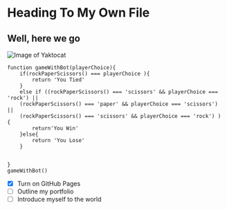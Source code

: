 # Heading To My Own File
## Well, here we go


![Image of Yaktocat](https://octodex.github.com/images/yaktocat.png)


```This is code block for javasript
function gameWithBot(playerChoice){
    if(rockPaperScissors() === playerChoice ){
        return 'You Tied'
    }
    else if ((rockPaperScissors() === 'scissors' && playerChoice === 'rock') ||
    (rockPaperScissors() === 'paper' && playerChoice === 'scissors') ||
    (rockPaperScissors() === 'scissors' && playerChoice === 'rock') ) {
        return'You Win'
    }else{
        return 'You Lose'
    }


}
gameWithBot()
```

- [x] Turn on GitHub Pages
- [ ] Outline my portfolio
- [ ] Introduce myself to the world
